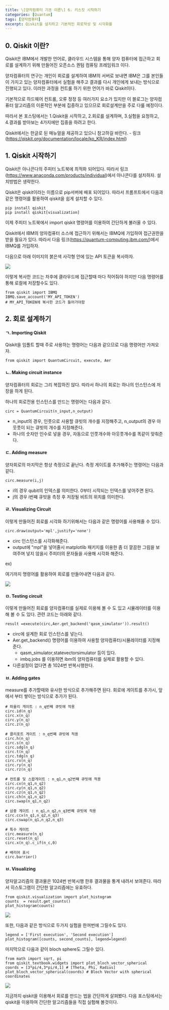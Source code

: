 ```yaml
---
title: \[양자컴퓨터 기초 이론\] 6. 키스킷 시작하기
categories: [Quantum]
tags: [양자컴퓨터]
excerpt: Qiskit을 설치하고 기본적인 회로작성 및 시각화를 
---
```




## 0. Qiskit 이란?

Qiskit은 IBM에서 개발한 언어로, 클라우드 시스템을 통해 양자 컴퓨터에 접근하고 회로를 설계하기 위해 만들어진 오픈소스 퀀텀 컴퓨팅 프레임워크 이다. 

 양자컴퓨터의 연구는 개인이 회로를 설계하여 IBM의 서버로 보내면 IBM은 그를 본인들이 가지고 있는 양자컴퓨터에서 실험을 해주고 결과를 다시 개인에게 보내는 방식으로 진행되고 있다.  이러한 과정을 컨트롤 하기 위한 언어가 바로 Qiskit이다. 

 기본적으로 하드웨어 컨트롤, 오류 정정 등 여러가지 요소가 있지만 이 블로그는 양자컴퓨터 알고리즘의 이론적인 부분에 집중하고 있으므로 회로설계만을 주로 다룰 예정이다. 

 따라서 본 포스팅에서는 1.Qiskit을 시작하고, 2.회로를 설계하며, 3.실험을 요청하고, 4.결과를 받아보는 4가지에만 집중을 하려고 한다. 

 Qiskit에서는 한글로 된 매뉴얼을 제공하고 있으니 참고하길 바란다. - 링크(https://qiskit.org/documentation/locale/ko_KR/index.html)



## 1. Qiskit 시작하기

Qiskit은 아나콘다의 주피터 노트북에 최적화 되어있다. 따라서 링크(https://www.anaconda.com/products/individual)에서 아나콘다를 설치하자. 설치방법은 생략한다. 



Qiskit은 qiskit이라는 이름으로  pip서버에 배포 되어있다. 따라서 프롬프트에서 다음과 같은 명령어를 활용하여 qiskit을 쉽게 설치할 수 있다.

```
pip install qiskit
pip install qiskit[visualization]
```

 

이제 주피터 노트북에서 import qiskit 명령어를 이용하여 간단하게 불러올 수 있다.



Qiskit에서 IBM의 양자컴퓨터 소스에 접근하기 위해서는 IBMQ에 가입하여 접근권한을 받을 필요가 있다. 따라서 다음 링크(https://quantum-computing.ibm.com/)에서 IBMQ를 가입하자. 



다음으로 아래 이미지의 붉은색 사각형 안에 있는 API 토큰을 복사하자. 

![](/assets/img/post/2021-03-11/figure1.png)

이렇게 복사한 코드는 차후에 클라우드에 접근할때 마다 적어줘야 하지만 다음 명령어를 통해 로컬에 저장할수도 있다.

```
from qiskit import IBMQ
IBMQ.save_account('MY_API_TOKEN')
# MY_API_TOKEN에 복사한 코드가 들어가야함
```



## 2. 회로 설계하기

#### ㄱ.  Importing Qiskit

Qiskit을 임폴트 할때 주로 사용하는 명령어는 다음과 같으므로 다음 명령어만 가져오자.

```
from qiskit import QuantumCircuit, execute, Aer
```



#### ㄴ. Making circuit instance

양자컴퓨터의 회로는 그리 복잡하진 않다. 따라서 하나의 회로는 하나의 인스턴스에 저장을 하게 된다.

하나의 회로전용 인스턴스를 만드는 명령어는 다음과 같다.

```
circ = QuantumCircuit(n_input,n_output)
```

- n_input의 경우, 인풋으로 사용할 큐빗의 개수를 지정해주고, n_output의 경우 아웃풋이 되는 큐빗의 개수를 지정해준다.
- 하나의 숫자만 인수로 넣을 경우, 자동으로 인풋개수와 아웃풋개수를 똑같이 맞춰준다. 



#### ㄷ. Adding measure

양자회로의 마지막은 항상 측정으로 끝난다. 측정 게이트를 추가해주는 명령어는 다음과 같다. 

```
circ.measure(i,j)
```

- i의 경우 qubit의 인덱스를 의미한다. 0부터 시작되는 인덱스를 넣어주면 된다.
- j의 경우 i번째 큐빗을 측정 후  저장될 비트의 위치를 의미한다. 



#### ㄹ. Visualizing Circuit

이렇게 만들어진 회로를 시각화 하기위해서는 다음과 같은 명령어를 사용해줄 수 있다. 

```
circ.draw(output='mpl',justify='none')
```

- circ 인스턴스를 시각화해준다.
- output에 "mpl"을 넣어줄시 matplotlib 패키지를 이용한 좀 더 깔끔한 그림을 보여주며 넣지 않을시 주피터의 문자들을 사용해 시각화 해준다. 



ex)

여기까지 명령어를 활용하여 회로를 만들어내면 다음과 같다. 

![](/assets/img/post/2021-03-11/figure2.PNG)



#### ㅁ. Testing circuit

이렇게 만들어진 회로를 양자컴퓨터를 실제로 이용해 볼 수 도 있고 시뮬레이터를 이용해 볼 수 도 있다. 관련 코드는 아래와 같다.

```
result =execute(circ,Aer.get_backend('qasm_simulator')).result()
```

- circ에 설계한 회로 인스턴스를 넣는다.
- Aer.get_backend() 명령어를 이용하여 사용할 양자컴퓨터/시뮬레이터를 지정해준다.
  - qasm_simulator,statevectorsimulator 등이 있다. 
  - imbq.jobs 를 이용하면 ibm의 양자컴퓨터를 실제로 활용할 수 있다.
- 다른설정이 없다면 총 1024번 반복시행한다. 



#### ㅂ. Adding gates

measure를 추가할때와 유사한 방식으로 추가해주면 된다. 회로에 게이트를 추가시, 앞에서 부터 쌓이는 방식으로 추가가 된다.

```
# 파울리 게이트 : n_q번째 큐빗에 적용
circ.id(n_q)
circ.x(n_q)
circ.y(n_q)
circ.z(n_q)

# 클리포트 게이트 : n_q번째 큐빗에 적용
circ.h(n_q)
circ.s(n_q)
circ.sdg(n_q)
circ.t(n_q)
circ.tdg(n_q)
circ.rx(n_q)
circ.ry(n_q)
circ.rz(n_q)

# 컨트롤 및 스왑게이트 : n_q1,n_q2번째 큐빗에 적용
circ.cx(n_q1,n_q2)
circ.cy(n_q1,n_q2)
circ.cz(n_q1,n_q2)
circ.ch(n_q1,n_q2)
circ.swap(n_q1,n_q2)

# 삼중 게이트 : n_q1,n_q2,n_q3번째 큐빗에 적용
circ.ccx(n_q1,n_q2,n_q3)
circ.cswap(n_q1,n_q2,n_q3)

# 특수 게이트
circ.measure(n_q)
circ.reset(n_q)
circ.x(n_q).c_if(n_c,0)

# 배리어 표시
circ.barrier()
```



#### ㅂ. Visualizing

양자알고리즘의 결과물은 1024번 반복시행 한후 결과물을 통계 내려서 보여준다. 따라서 히스토그램이 간단한 알고리즘에는 유효하다.

```
from qiskit.visualization import plot_histogram
counts  = result.get_counts()
plot_histogram(counts)
```

![](/assets/img/post/2021-03-11/figure3.PNG)

또한, 다음과 같은 방식으로 두가지 실험을 한꺼번에 그릴수도 있다. 

```
legend = ['First execution', 'Second execution']
plot_histogram([counts, second_counts], legend=legend)
```



마지막으로 다음과 같이 bloch sphere도 그릴수 있다.

```
from math import sqrt, pi
from qiskit_textbook.widgets import plot_bloch_vector_spherical
coords = [3*pi/4,3*pi/4,1] # [Theta, Phi, Radius]
plot_bloch_vector_spherical(coords) # Bloch Vector with spherical coordinates
```

![](/assets/img/post/2021-03-11/figure4.PNG)



지금까지 qiskit을 이용해서 회로를 만드는 법을 간단하게 살펴봤다. 다음 포스팅에서는 qiskit을 이용하여 간단한 알고리즘들을 직접 실험해 볼것이다. 

